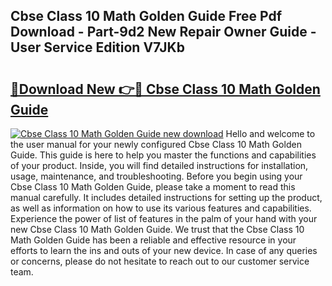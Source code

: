 ## Cbse Class 10 Math Golden Guide Free Pdf Download - Part-9d2 New Repair Owner Guide - User Service Edition V7JKb

# <h2><a href="http://bc68525.oget.top/?id=Cbse+Class+10+Math+Golden+Guide">🔗Download New 👉🔴 Cbse Class 10 Math Golden Guide</a></h2>

[![Cbse Class 10 Math Golden Guide new download](https://i.imgur.com/5g1atiW.png)](http://bc68525.oget.top/?id=Cbse+Class+10+Math+Golden+Guide)
Hello and welcome to the user manual for your newly configured Cbse Class 10 Math Golden Guide. This guide is here to help you master the functions and capabilities of your product. Inside, you will find detailed instructions for installation, usage, maintenance, and troubleshooting. Before you begin using your Cbse Class 10 Math Golden Guide, please take a moment to read this manual carefully. It includes detailed instructions for setting up the product, as well as information on how to use its various features and capabilities. Experience the power of list of features in the palm of your hand with your new Cbse Class 10 Math Golden Guide. We trust that the Cbse Class 10 Math Golden Guide has been a reliable and effective resource in your efforts to learn the ins and outs of your new device. In case of any queries or concerns, please do not hesitate to reach out to our customer service team.

